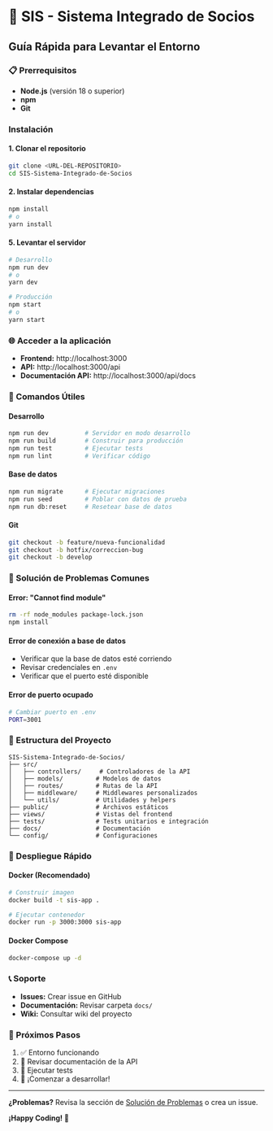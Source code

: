 # 🚀 SIS - Sistema Integrado de Socios

## Guía Rápida para Levantar el Entorno

### 📋 Prerrequisitos
- **Node.js** (versión 18 o superior)
- **npm** 
- **Git**

### Instalación

#### 1. Clonar el repositorio
```bash
git clone <URL-DEL-REPOSITORIO>
cd SIS-Sistema-Integrado-de-Socios
```

#### 2. Instalar dependencias
```bash
npm install
# o
yarn install
```

#### 5. Levantar el servidor
```bash
# Desarrollo
npm run dev
# o
yarn dev

# Producción
npm start
# o
yarn start
```

### 🌐 Acceder a la aplicación
- **Frontend:** http://localhost:3000
- **API:** http://localhost:3000/api
- **Documentación API:** http://localhost:3000/api/docs

### 🔧 Comandos Útiles

#### Desarrollo
```bash
npm run dev          # Servidor en modo desarrollo
npm run build        # Construir para producción
npm run test         # Ejecutar tests
npm run lint         # Verificar código
```

#### Base de datos
```bash
npm run migrate      # Ejecutar migraciones
npm run seed         # Poblar con datos de prueba
npm run db:reset     # Resetear base de datos
```

#### Git
```bash
git checkout -b feature/nueva-funcionalidad
git checkout -b hotfix/correccion-bug
git checkout -b develop
```

### 🐛 Solución de Problemas Comunes

#### Error: "Cannot find module"
```bash
rm -rf node_modules package-lock.json
npm install
```

#### Error de conexión a base de datos
- Verificar que la base de datos esté corriendo
- Revisar credenciales en `.env`
- Verificar que el puerto esté disponible

#### Error de puerto ocupado
```bash
# Cambiar puerto en .env
PORT=3001
```

### 📁 Estructura del Proyecto
```
SIS-Sistema-Integrado-de-Socios/
├── src/
│   ├── controllers/     # Controladores de la API
│   ├── models/         # Modelos de datos
│   ├── routes/         # Rutas de la API
│   ├── middleware/     # Middlewares personalizados
│   └── utils/          # Utilidades y helpers
├── public/             # Archivos estáticos
├── views/              # Vistas del frontend
├── tests/              # Tests unitarios e integración
├── docs/               # Documentación
└── config/             # Configuraciones
```

### 🚀 Despliegue Rápido

#### Docker (Recomendado)
```bash
# Construir imagen
docker build -t sis-app .

# Ejecutar contenedor
docker run -p 3000:3000 sis-app
```

#### Docker Compose
```bash
docker-compose up -d
```

### 📞 Soporte
- **Issues:** Crear issue en GitHub
- **Documentación:** Revisar carpeta `docs/`
- **Wiki:** Consultar wiki del proyecto

### 🎯 Próximos Pasos
1. ✅ Entorno funcionando
2. 🔄 Revisar documentación de la API
3. 🧪 Ejecutar tests
4. 🚀 ¡Comenzar a desarrollar!

---

**¿Problemas?** Revisa la sección de [Solución de Problemas](#-solución-de-problemas-comunes) o crea un issue.

**¡Happy Coding! 🎉**
